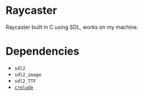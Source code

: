 # Raycaster

Raycaster built in C using SDL, works on my machine.

# Dependencies

- `sdl2`
- `sdl2_image`
- `sdl2_TTF`
- [`crelude`](https://github.com/Demonstrandum/crelude)

